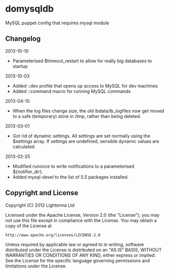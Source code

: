 domysqldb
=========

MySQL puppet config that requires mysql module

Changelog
---------

2013-10-10

  * Parameterised $timeout_restart to allow for really big databases to startup

2013-10-03

  * Added ::dev profile that opens up access to MySQL for dev machines
  * Added ::command macro for running MySQL commands

2013-04-10

  * When the log files change size, the old ibdata/ib_logfiles now get moved to a safe (temporary) store in /tmp, rather than being deleted.

2013-03-01

  * Got rid of dynamic settings.  All settings are set normally using the $settings array.  If settings are undefined, sensible dynamic values are calculated.

2013-02-25

  * Modified runonce to write notifications to a parameterised ${notifier_dir}.
  * Added mysql-devel to the list of 5.5 packages installed.

Copyright and License
---------------------

Copyright (C) 2012 Lightenna Ltd

Licensed under the Apache License, Version 2.0 (the "License");
you may not use this file except in compliance with the License.
You may obtain a copy of the License at

    http://www.apache.org/licenses/LICENSE-2.0

Unless required by applicable law or agreed to in writing, software
distributed under the License is distributed on an "AS IS" BASIS,
WITHOUT WARRANTIES OR CONDITIONS OF ANY KIND, either express or implied.
See the License for the specific language governing permissions and
limitations under the License.
